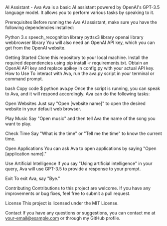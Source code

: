 AI Assistant - Ava
Ava is a basic AI assistant powered by OpenAI's GPT-3.5 language model. It allows you to perform various tasks by speaking to it.

Prerequisites
Before running the Ava AI assistant, make sure you have the following dependencies installed:

Python 3.x
speech_recognition library
pyttsx3 library
openai library
webbrowser library
You will also need an OpenAI API key, which you can get from the OpenAI website.

Getting Started
Clone this repository to your local machine.
Install the required dependencies using pip install -r requirements.txt.
Obtain an OpenAI API key and replace apikey in config.py with your actual API key.
How to Use
To interact with Ava, run the ava.py script in your terminal or command prompt.

bash
Copy code
$ python ava.py
Once the script is running, you can speak to Ava, and it will respond accordingly. Ava can do the following tasks:

Open Websites
Just say "Open [website name]" to open the desired website in your default web browser.

Play Music
Say "Open music" and then tell Ava the name of the song you want to play.

Check Time
Say "What is the time" or "Tell me the time" to know the current time.

Open Applications
You can ask Ava to open applications by saying "Open [application name]."

Use Artificial Intelligence
If you say "Using artificial intelligence" in your query, Ava will use GPT-3.5 to provide a response to your prompt.

Exit
To exit Ava, say "Bye."

Contributing
Contributions to this project are welcome. If you have any improvements or bug fixes, feel free to submit a pull request.

License
This project is licensed under the MIT License.

Contact
If you have any questions or suggestions, you can contact me at your-email@example.com or through my GitHub profile.